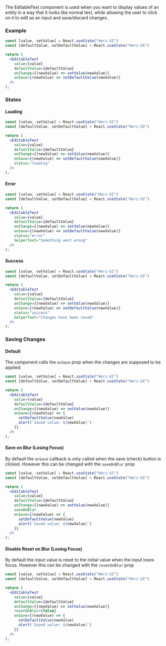 The EditableText component is used when you want to display values of an entity in a way that it looks like normal text, while allowing the user to click on it to edit as an input and save/discard changes.

### Example
```jsx
const [value, setValue] = React.useState("Herz-UI")
const [defaultValue, setDefaultValue] = React.useState("Herz-UI")

return (
  <EditableText
    value={value}
    defaultValue={defaultValue}
    onChange={(newValue) => setValue(newValue)}
    onSave={(newValue) => setDefaultValue(newValue)}
  />
);
```

### States

#### Loading
```jsx
const [value, setValue] = React.useState("Herz-UI")
const [defaultValue, setDefaultValue] = React.useState("Herz-UI")

return (
  <EditableText
    value={value}
    defaultValue={defaultValue}
    onChange={(newValue) => setValue(newValue)}
    onSave={(newValue) => setDefaultValue(newValue)}
    status="loading"
  />
);
```

#### Error
```jsx
const [value, setValue] = React.useState("Herz-UI")
const [defaultValue, setDefaultValue] = React.useState("Herz-UI")

return (
  <EditableText
    value={value}
    defaultValue={defaultValue}
    onChange={(newValue) => setValue(newValue)}
    onSave={(newValue) => setDefaultValue(newValue)}
    status="error"
    helperText="Something went wrong"
  />
);
```

#### Success
```jsx
const [value, setValue] = React.useState("Herz-UI")
const [defaultValue, setDefaultValue] = React.useState("Herz-UI")

return (
  <EditableText
    value={value}
    defaultValue={defaultValue}
    onChange={(newValue) => setValue(newValue)}
    onSave={(newValue) => setDefaultValue(newValue)}
    status="success"
    helperText="Changes have been saved"
  />
);
```

### Saving Changes

#### Default
The component calls the `onSave` prop when the changes are supposed to be applied.

```jsx
const [value, setValue] = React.useState("Herz-UI")
const [defaultValue, setDefaultValue] = React.useState("Herz-UI")

return (
  <EditableText
    value={value}
    defaultValue={defaultValue}
    onChange={(newValue) => setValue(newValue)}
    onSave={(newValue) => {
      setDefaultValue(newValue)
      alert(`Saved value: ${newValue}`)
    }}
  />
);
```

#### Save on Blur (Losing Focus)
By default the `onSave` callback is only called when the save (check) button is clicked. However this can be changed with the `saveOnBlur` prop


```jsx
const [value, setValue] = React.useState("Herz-UI")
const [defaultValue, setDefaultValue] = React.useState("Herz-UI")

return (
  <EditableText
    value={value}
    defaultValue={defaultValue}
    onChange={(newValue) => setValue(newValue)}
    saveOnBlur
    onSave={(newValue) => {
      setDefaultValue(newValue)
      alert(`Saved value: ${newValue}`)
    }}
  />
);
```

#### Disable Reset on Blur (Losing Focus)
By default the input value is reset to the initial value when the input loses focus. However this can be changed with the `resetOnBlur` prop

```jsx
const [value, setValue] = React.useState("Herz-UI")
const [defaultValue, setDefaultValue] = React.useState("Herz-UI")

return (
  <EditableText
    value={value}
    defaultValue={defaultValue}
    onChange={(newValue) => setValue(newValue)}
    resetOnBlur={false}
    onSave={(newValue) => {
      setDefaultValue(newValue)
      alert(`Saved value: ${newValue}`)
    }}
  />
);
```
